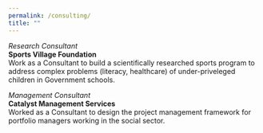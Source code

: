 ```yaml
---
permalink: /consulting/
title: ""
---
```


*Research Consultant*   
**Sports Village Foundation**  
Work as a Consultant to build a scientifically researched sports program to address complex problems (literacy, healthcare) of under-priveleged children in Government schools. 

*Management Consultant*   
**Catalyst Management Services**    
Worked as a Consultant to design the project management framework for portfolio managers working in the social sector. 
